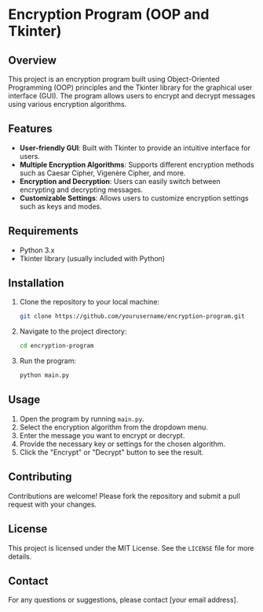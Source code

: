 # Encryption Program (OOP and Tkinter)

## Overview

This project is an encryption program built using Object-Oriented Programming (OOP) principles and the Tkinter library for the graphical user interface (GUI). The program allows users to encrypt and decrypt messages using various encryption algorithms.

## Features

- **User-friendly GUI**: Built with Tkinter to provide an intuitive interface for users.
- **Multiple Encryption Algorithms**: Supports different encryption methods such as Caesar Cipher, Vigenère Cipher, and more.
- **Encryption and Decryption**: Users can easily switch between encrypting and decrypting messages.
- **Customizable Settings**: Allows users to customize encryption settings such as keys and modes.

## Requirements

- Python 3.x
- Tkinter library (usually included with Python)

## Installation

1. Clone the repository to your local machine:
   ```sh
   git clone https://github.com/yourusername/encryption-program.git
   ```
2. Navigate to the project directory:
   ```sh
   cd encryption-program
   ```
3. Run the program:
   ```sh
   python main.py
   ```

## Usage

1. Open the program by running `main.py`.
2. Select the encryption algorithm from the dropdown menu.
3. Enter the message you want to encrypt or decrypt.
4. Provide the necessary key or settings for the chosen algorithm.
5. Click the "Encrypt" or "Decrypt" button to see the result.

## Contributing

Contributions are welcome! Please fork the repository and submit a pull request with your changes.

## License

This project is licensed under the MIT License. See the `LICENSE` file for more details.

## Contact

For any questions or suggestions, please contact [your email address].
